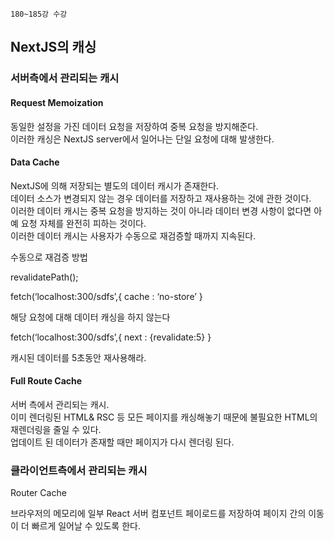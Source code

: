 ~~~
180~185강 수강
~~~
## NextJS의 캐싱

### 서버측에서 관리되는 캐시

#### Request Memoization

동일한 설정을 가진 데이터 요청을 저장하여 중복 요청을 방지해준다.   
이러한 캐싱은 NextJS server에서 일어나는 단일 요청에 대해 발생한다.   

#### Data Cache

NextJS에 의해 저장되는 별도의 데이터 캐시가 존재한다.   
데이터 소스가 변경되지 않는 경우 데이터를 저장하고 재사용하는 것에 관한 것이다.   
이러한 데이터 캐시는 중복 요청을 방지하는 것이 아니라 데이터 변경 사항이 없다면 아예 요청 자체를 완전히 피하는 것이다.   
이러한 데이터 캐시는 사용자가 수동으로 재검증할 때까지 지속된다.   

수동으로 재검증 방법

revalidatePath();

fetch(‘localhost:300/sdfs’,{ cache : ‘no-store’ }   

해당 요청에 대해 데이터 캐싱을 하지 않는다   

fetch(‘localhost:300/sdfs’,{ next : {revalidate:5} }   
   
캐시된 데이터를 5초동안 재사용해라.   

#### Full Route Cache   

서버 측에서 관리되는 캐시.   
이미 렌더링된 HTML& RSC 등 모든 페이지를 캐싱해놓기 때문에 불필요한 HTML의 재렌더링을 줄일 수 있다.   
업데이트 된 데이터가 존재할 때만 페이지가 다시 렌더링 된다.   

### 클라이언트측에서 관리되는 캐시

Router Cache

브라우저의 메모리에 일부 React 서버 컴포넌트 페이로드를 저장하여 페이지 간의 이동이 더 빠르게 일어날 수 있도록 한다.
